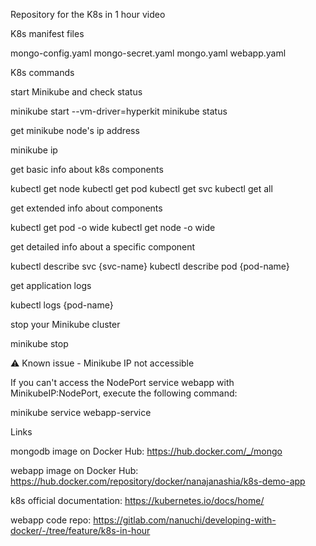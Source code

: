 Repository for the K8s in 1 hour video

K8s manifest files

mongo-config.yaml
mongo-secret.yaml
mongo.yaml
webapp.yaml


K8s commands

start Minikube and check status

minikube start --vm-driver=hyperkit 
minikube status

get minikube node's ip address

minikube ip

get basic info about k8s components

kubectl get node
kubectl get pod
kubectl get svc
kubectl get all

get extended info about components

kubectl get pod -o wide
kubectl get node -o wide

get detailed info about a specific component

kubectl describe svc {svc-name}
kubectl describe pod {pod-name}

get application logs

kubectl logs {pod-name}

stop your Minikube cluster

minikube stop


⚠ Known issue - Minikube IP not accessible

If you can't access the NodePort service webapp with MinikubeIP:NodePort, execute the following command:

minikube service webapp-service


Links

mongodb image on Docker Hub: https://hub.docker.com/_/mongo

webapp image on Docker Hub: https://hub.docker.com/repository/docker/nanajanashia/k8s-demo-app

k8s official documentation: https://kubernetes.io/docs/home/

webapp code repo: https://gitlab.com/nanuchi/developing-with-docker/-/tree/feature/k8s-in-hour
